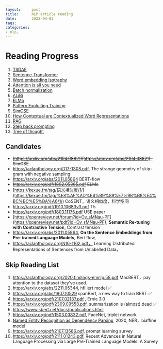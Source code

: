 ```yaml
---
layout:     post
title:      NLP article reading
date:       2023-04-01
tags: 
categories: 
- nlp,
---
```



# Reading Progress

1. [TSDAE](https://www.notion.so/slipper/TSDAE-8b98d10d2170492ca42813240ef0c591?pvs=4)
2. [Sentence-Transformer](https://www.notion.so/Sentence-BERT-b5e3e305ae3b47bf8bd72bb7743a7efd)
3. [Word embedding isotraphy](https://www.notion.so/slipper/Isotraphy-42e3b84fed044a47a48f32a544c1aff1?pvs=4)
4. [Attention is all you need]({{site.baseurl}}/2022/09/30/Attention-is-all-you-need-reread/)
5. [Batch normalization]({{site.baseurl}}/2023/10/11/Normalization/)
6. [ALiBi]({{site.baseurl}}/2023/10/27/Attention-With-Linear-Biases/)
7. [ELMo]({{site.baseurl}}/2023/11/06/ElMO/)
8. [Pattern Exploiting Training]({{site.baseurl}}/2023/11/19/Prefix-Tunning/)
9. [SimCSE]({{site.baseurl}}/2022/10/18/Semantic-Similarity/)
10. [How Contextual are Contextualized Word Representations]({{site.baseurl}}/2023/09/28/How-Contextual-are-Contextualized-Word-Representations/)
11. [RAG]({{site.baseurl}}/2023/11/16/Retrivial-augmented-generation/)
12. [Step back prompting]({{site.baseurl}}/2023/12/02/Step-back-prompting/)
13. [Tree of thought]({{site.baseurl}}/2023/12/10/Tree-of-Thoughts/)


## Candidates
- ~~[https://arxliv.org/abs/2104.08821](https://arxiv.org/abs/2104.08821) , SimCSE~~
- https://aclanthology.org/D17-1308.pdf, The strange geometry of skip-gram with negative sampling
- https://arxiv.org/abs/2011.05864 BERT-flow
- ~~https://arxiv.org/pdf/1802.05365.pdf ELMo~~
- [https://kexue.fm/tag/语义相似度/1/](https://kexue.fm/tag/%E8%AF%AD%E4%B9%89%E7%9B%B8%E4%BC%BC%E5%BA%A6/1/) CoSENT，语义相似度，科学空间
- https://arxiv.org/pdf/1910.10683v3.pdf T5
- https://arxiv.org/pdf/1803.11175.pdf  USE paper
- [https://openreview.net/forum?id=Ov_sMNau-PF](https://openreview.net/pdf?id=Ov_sMNau-PF), ****Semantic Re-tuning with Contrastive Tension,**** Contrast tension
- https://arxiv.org/abs/2011.05864, ****On the Sentence Embeddings from Pre-trained Language Models,**** Bert flow,
- https://aclanthology.org/N16-1162.pdf， Learning Distributed Representations of Sentences from Unlabelled Data，

## Skip Reading List
1. https://aclanthology.org/2020.findings-emnlp.58.pdf MacBERT，pay attention to the dataset they’ve used. 
2. https://arxiv.org/abs/2211.05344, hfl lert model ✅
3. https://arxiv.org/abs/1907.10529 spanBert, a new way to train BERT ✅
4. https://arxiv.org/pdf/2107.02137.pdf , Ernie 3.0 
5. https://arxiv.org/pdf/2309.09558.pdf, summarization is (almost) dead ✅ 
6. https://www.sbert.net/docs/publications.html 
7. https://arxiv.org/pdf/1503.03832.pdf, FaceNet, triplet network
8. [Named Entity Recognition as Dependency Parsing](https://aclanthology.org/2020.acl-main.577.pdf), 2020, NER，biaffine model
9. https://arxiv.org/pdf/2107.13586.pdf, prompt learning survey
10. https://arxiv.org/pdf/2111.01243.pdf, Recent Advances in Natural Language Processing via Large Pre-Trained Language Models: A Survey
